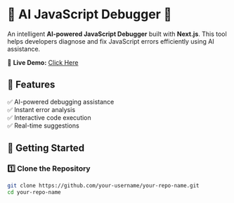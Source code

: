 # 🧠 AI JavaScript Debugger 🚀

An intelligent **AI-powered JavaScript Debugger** built with **Next.js**. This tool helps developers diagnose and fix JavaScript errors efficiently using AI assistance.

🔗 **Live Demo:** [Click Here](https://your-deployed-url.com)

## 🌟 Features

✅ AI-powered debugging assistance  
✅ Instant error analysis  
✅ Interactive code execution  
✅ Real-time suggestions

## 🚀 Getting Started

### 1️⃣ Clone the Repository

```bash
git clone https://github.com/your-username/your-repo-name.git
cd your-repo-name

```
